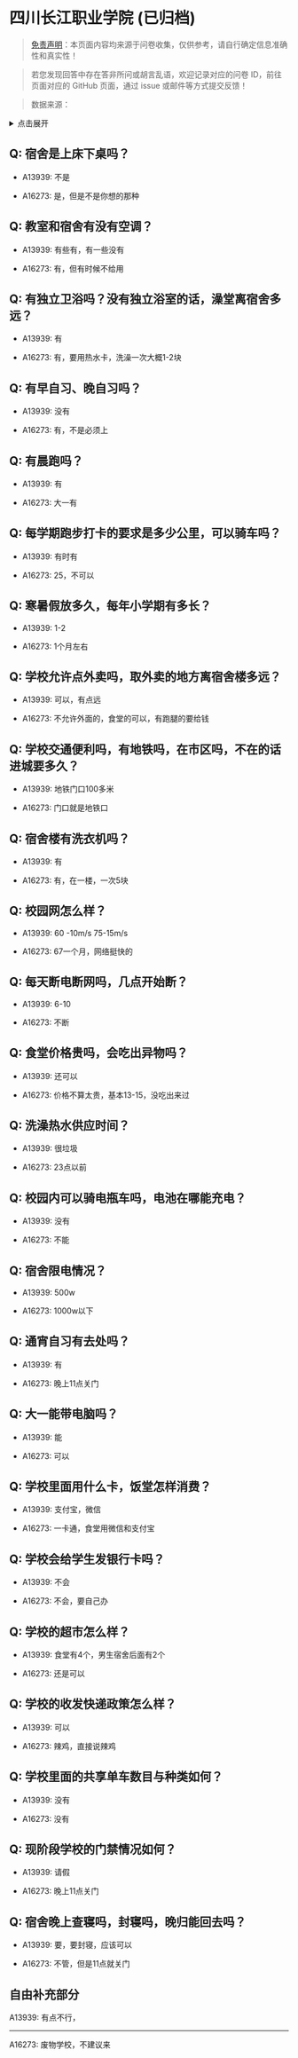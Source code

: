 # 四川长江职业学院 (已归档)

> [免责声明](https://colleges.chat/#_3)：本页面内容均来源于问卷收集，仅供参考，请自行确定信息准确性和真实性！

> 若您发现回答中存在答非所问或胡言乱语，欢迎记录对应的问卷 ID，前往页面对应的 GitHub 页面，通过 issue 或邮件等方式提交反馈！

> 数据来源：

<details><summary>点击展开</summary>
<ul>
<li>A13939: 匿名 (2022 年 07 月)</li>
<li>A16273: 匿名 (2022 年 10 月)</li>
</ul>
</details>

## Q: 宿舍是上床下桌吗？

- A13939: 不是

- A16273: 是，但是不是你想的那种

## Q: 教室和宿舍有没有空调？

- A13939: 有些有，有一些没有

- A16273: 有，但有时候不给用

## Q: 有独立卫浴吗？没有独立浴室的话，澡堂离宿舍多远？

- A13939: 有

- A16273: 有，要用热水卡，洗澡一次大概1-2块

## Q: 有早自习、晚自习吗？

- A13939: 没有

- A16273: 有，不是必须上

## Q: 有晨跑吗？

- A13939: 有

- A16273: 大一有

## Q: 每学期跑步打卡的要求是多少公里，可以骑车吗？

- A13939: 有时有

- A16273: 25，不可以

## Q: 寒暑假放多久，每年小学期有多长？

- A13939: 1-2

- A16273: 1个月左右

## Q: 学校允许点外卖吗，取外卖的地方离宿舍楼多远？

- A13939: 可以，有点远

- A16273: 不允许外面的，食堂的可以，有跑腿的要给钱

## Q: 学校交通便利吗，有地铁吗，在市区吗，不在的话进城要多久？

- A13939: 地铁门口100多米

- A16273: 门口就是地铁口

## Q: 宿舍楼有洗衣机吗？

- A13939: 有

- A16273: 有，在一楼，一次5块

## Q: 校园网怎么样？

- A13939: 60 -10m/s    75-15m/s

- A16273: 67一个月，网络挺快的

## Q: 每天断电断网吗，几点开始断？

- A13939: 6-10

- A16273: 不断

## Q: 食堂价格贵吗，会吃出异物吗？

- A13939: 还可以

- A16273: 价格不算太贵，基本13-15，没吃出来过

## Q: 洗澡热水供应时间？

- A13939: 很垃圾

- A16273: 23点以前

## Q: 校园内可以骑电瓶车吗，电池在哪能充电？

- A13939: 没有

- A16273: 不能

## Q: 宿舍限电情况？

- A13939: 500w

- A16273: 1000w以下

## Q: 通宵自习有去处吗？

- A13939: 有

- A16273: 晚上11点关门

## Q: 大一能带电脑吗？

- A13939: 能

- A16273: 可以

## Q: 学校里面用什么卡，饭堂怎样消费？

- A13939: 支付宝，微信

- A16273: 一卡通，食堂用微信和支付宝

## Q: 学校会给学生发银行卡吗？

- A13939: 不会

- A16273: 不会，要自己办

## Q: 学校的超市怎么样？

- A13939: 食堂有4个，男生宿舍后面有2个

- A16273: 还是可以

## Q: 学校的收发快递政策怎么样？

- A13939: 可以

- A16273: 辣鸡，直接说辣鸡

## Q: 学校里面的共享单车数目与种类如何？

- A13939: 没有

- A16273: 没有

## Q: 现阶段学校的门禁情况如何？

- A13939: 请假

- A16273: 晚上11点关门

## Q: 宿舍晚上查寝吗，封寝吗，晚归能回去吗？

- A13939: 要，要封寝，应该可以

- A16273: 不管，但是11点就关门

## 自由补充部分

A13939: 有点不行，

***

A16273: 废物学校，不建议来